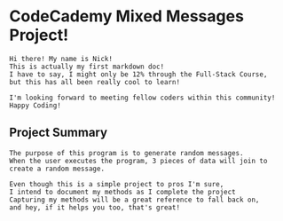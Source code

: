 # CodeCademy Mixed Messages Project!

    Hi there! My name is Nick!
    This is actually my first markdown doc!
    I have to say, I might only be 12% through the Full-Stack Course, 
    but this has all been really cool to learn!

    I'm looking forward to meeting fellow coders within this community!
    Happy Coding!

## Project Summary

    The purpose of this program is to generate random messages.
    When the user executes the program, 3 pieces of data will join to create a random message.
    
    Even though this is a simple project to pros I'm sure, 
    I intend to document my methods as I complete the project
    Capturing my methods will be a great reference to fall back on, 
    and hey, if it helps you too, that's great!


